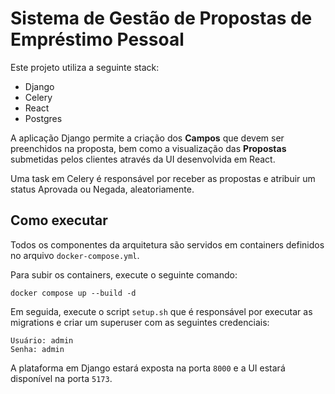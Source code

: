 # Sistema de Gestão de Propostas de Empréstimo Pessoal

Este projeto utiliza a seguinte stack:

- Django
- Celery
- React
- Postgres

A aplicação Django permite a criação dos **Campos** que devem ser preenchidos na proposta, bem como a visualização das **Propostas** submetidas pelos clientes através da UI desenvolvida em React.

Uma task em Celery é responsável por receber as propostas e atribuir um status Aprovada ou Negada, aleatoriamente.

## Como executar

Todos os componentes da arquitetura são servidos em containers definidos no arquivo `docker-compose.yml`. 

Para subir os containers, execute o seguinte comando:

```
docker compose up --build -d
```

Em seguida, execute o script `setup.sh` que é responsável por executar as migrations e criar um superuser com as seguintes credenciais:

```
Usuário: admin
Senha: admin
```

A plataforma em Django estará exposta na porta `8000` e a UI estará disponível na porta `5173`.